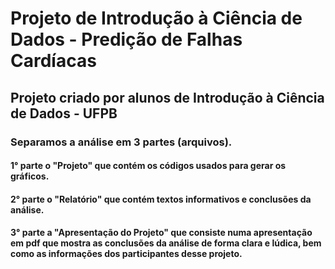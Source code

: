 # Projeto de Introdução à Ciência de Dados - Predição de Falhas Cardíacas
## Projeto criado por alunos de Introdução à Ciência de Dados - UFPB

### Separamos a análise em 3 partes (arquivos).

#### 1° parte o "Projeto" que contém os códigos usados para gerar os gráficos.
#### 2° parte o "Relatório" que contém textos informativos e conclusões da análise.
#### 3° parte a "Apresentação do Projeto" que consiste numa apresentação em pdf que mostra as conclusões da análise de forma clara e lúdica, bem como as informações dos participantes desse projeto.
